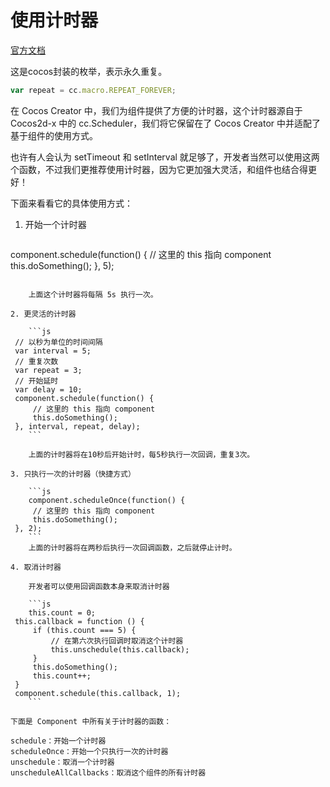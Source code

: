 # 使用计时器
[官方文档](http://www.cocos.com/docs/creator/scripting/scheduler.html)

这是cocos封装的枚举，表示永久重复。

```javascript
var repeat = cc.macro.REPEAT_FOREVER;
```

在 Cocos Creator 中，我们为组件提供了方便的计时器，这个计时器源自于 Cocos2d-x 中的 cc.Scheduler，我们将它保留在了 Cocos Creator 中并适配了基于组件的使用方式。

也许有人会认为 setTimeout 和 setInterval 就足够了，开发者当然可以使用这两个函数，不过我们更推荐使用计时器，因为它更加强大灵活，和组件也结合得更好！

下面来看看它的具体使用方式：

1. 开始一个计时器

	```js
component.schedule(function() {
     // 这里的 this 指向 component
     this.doSomething();
 }, 5);
```

	上面这个计时器将每隔 5s 执行一次。

2. 更灵活的计时器

	```js
 // 以秒为单位的时间间隔
 var interval = 5;
 // 重复次数
 var repeat = 3;
 // 开始延时
 var delay = 10;
 component.schedule(function() {
     // 这里的 this 指向 component
     this.doSomething();
 }, interval, repeat, delay);
	```
	
	上面的计时器将在10秒后开始计时，每5秒执行一次回调，重复3次。

3. 只执行一次的计时器（快捷方式）

	```js
	component.scheduleOnce(function() {
     // 这里的 this 指向 component
     this.doSomething();
 }, 2);
	```
	上面的计时器将在两秒后执行一次回调函数，之后就停止计时。
	
4. 取消计时器

	开发者可以使用回调函数本身来取消计时器

	```js
	this.count = 0;
 this.callback = function () {
     if (this.count === 5) {
         // 在第六次执行回调时取消这个计时器
         this.unschedule(this.callback);
     }
     this.doSomething();
     this.count++;
 }
 component.schedule(this.callback, 1);
	```
	
下面是 Component 中所有关于计时器的函数：

schedule：开始一个计时器  
scheduleOnce：开始一个只执行一次的计时器  
unschedule：取消一个计时器  
unscheduleAllCallbacks：取消这个组件的所有计时器